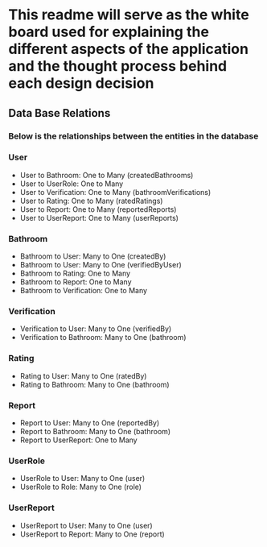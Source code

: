 # This readme will serve as the white board used for explaining the different aspects of the application and the thought process behind each design decision

## Data Base Relations

### Below is the relationships between the entities in the database

### User

- User to Bathroom: One to Many (createdBathrooms)
- User to UserRole: One to Many
- User to Verification: One to Many (bathroomVerifications)
- User to Rating: One to Many (ratedRatings)
- User to Report: One to Many (reportedReports)
- User to UserReport: One to Many (userReports)

### Bathroom

- Bathroom to User: Many to One (createdBy)
- Bathroom to User: Many to One (verifiedByUser)
- Bathroom to Rating: One to Many
- Bathroom to Report: One to Many
- Bathroom to Verification: One to Many

### Verification

- Verification to User: Many to One (verifiedBy)
- Verification to Bathroom: Many to One (bathroom)

### Rating

- Rating to User: Many to One (ratedBy)
- Rating to Bathroom: Many to One (bathroom)

### Report

- Report to User: Many to One (reportedBy)
- Report to Bathroom: Many to One (bathroom)
- Report to UserReport: One to Many

### UserRole

- UserRole to User: Many to One (user)
- UserRole to Role: Many to One (role)

### UserReport

- UserReport to User: Many to One (user)
- UserReport to Report: Many to One (report)
